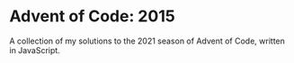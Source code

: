 # Advent of Code: 2015

A  collection of my solutions to the 2021 season of Advent of Code, written in JavaScript.
